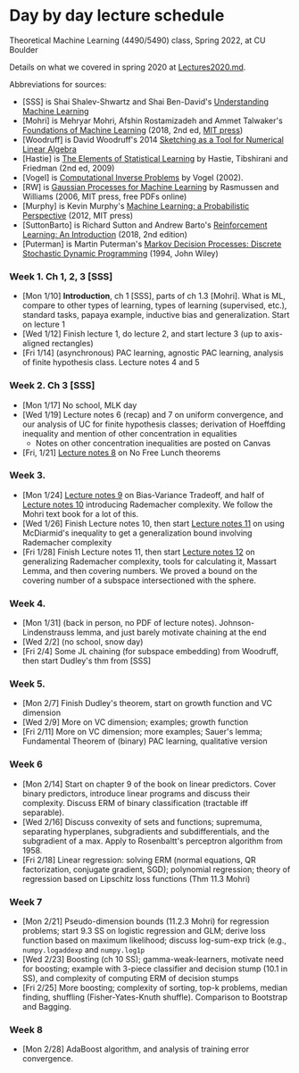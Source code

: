 # Day by day lecture schedule
Theoretical Machine Learning (4490/5490) class, Spring 2022, at CU Boulder

Details on what we covered in spring 2020 at [Lectures2020.md](Lectures2020.md).

Abbreviations for sources:
- [SSS] is Shai Shalev-Shwartz and Shai Ben-David's [Understanding Machine Learning](https://www.cs.huji.ac.il/~shais/UnderstandingMachineLearning/)
- [Mohri] is Mehryar Mohri, Afshin Rostamizadeh and Ammet Talwaker's [Foundations of Machine Learning](https://cs.nyu.edu/~mohri/mlbook/) (2018, 2nd ed, [MIT press](https://cs.nyu.edu/~mohri/mlbook/))
- [Woodruff] is David Woodruff's 2014 [Sketching as a Tool for Numerical Linear Algebra](http://dx.doi.org/10.1561/0400000060)
- [Hastie] is [The Elements of
Statistical Learning](https://web.stanford.edu/~hastie/ElemStatLearn/) by Hastie, Tibshirani and Friedman (2nd ed, 2009)
- [Vogel] is [Computational Inverse Problems](https://epubs.siam.org/doi/book/10.1137/1.9780898717570) by Vogel (2002).
- [RW] is [Gaussian Processes for Machine Learning](http://www.gaussianprocess.org/gpml/) by Rasmussen and Williams (2006, MIT press, free PDFs online)
- [Murphy] is Kevin Murphy's [Machine Learning: a Probabilistic Perspective](https://www.cs.ubc.ca/~murphyk/MLbook/) (2012, MIT press)
- [SuttonBarto] is Richard Sutton and Andrew Barto's [Reinforcement Learning: An Introduction](http://incompleteideas.net/book/the-book-2nd.html) (2018, 2nd edition)
- [Puterman] is Martin Puterman's [Markov Decision Processes: Discrete Stochastic Dynamic Programming](https://dl.acm.org/doi/book/10.5555/528623) (1994, John Wiley)



### Week 1.  Ch 1, 2, 3 [SSS]
- [Mon 1/10] **Introduction**, ch 1 [SSS], parts of ch 1.3 [Mohri]. What is ML, compare to other types of learning, types of learning (supervised, etc.), standard tasks, papaya example, inductive bias and generalization. Start on lecture 1
- [Wed 1/12] Finish lecture 1, do lecture 2, and start lecture 3 (up to axis-aligned rectangles)
- [Fri 1/14] (asynchronous) PAC learning, agnostic PAC learning, analysis of finite hypothesis class. Lecture notes 4 and 5

### Week 2. Ch 3 [SSS]
- [Mon 1/17] No school, MLK day
- [Wed 1/19] Lecture notes 6 (recap) and 7 on uniform convergence, and our analysis of UC for finite hypothesis classes; derivation of Hoeffding inequality and mention of other concentration in equalities
  - Notes on other concentration inequalities are posted on Canvas
- [Fri, 1/21] [Lecture notes 8](Notes/8_NoFreeLunches.pdf) on No Free Lunch theorems

### Week 3.
- [Mon 1/24] [Lecture notes 9](Notes/9_BiasVarianceTradeoff.pdf) on Bias-Variance Tradeoff, and half of [Lecture notes 10](Notes/10_Intro_RademacherComplexity.pdf) introducing Rademacher complexity. We follow the Mohri text book for a lot of this.
- [Wed 1/26] Finish Lecture notes 10, then start [Lecture notes 11](11_RademacherComplexity_GeneralizationBound.pdf) on using McDiarmid's inequality to get a generalization bound involving Rademacher complexity
- [Fri 1/28] Finish Lecture notes 11, then start [Lecture notes 12](12_RademacherComplexitySet_CoveringNumbers.pdf) on generalizing Rademacher complexity, tools for calculating it, Massart Lemma, and then covering numbers. We proved a bound on the covering number of a subspace intersectioned with the sphere.

### Week 4.
- [Mon 1/31] (back in person, no PDF of lecture notes). Johnson-Lindenstrauss lemma, and just barely motivate chaining at the end
- [Wed 2/2] (no school, snow day)
- [Fri 2/4] Some JL chaining (for subspace embedding) from Woodruff, then start Dudley's thm from [SSS]

### Week 5.
- [Mon 2/7] Finish Dudley's theorem, start on growth function and VC dimension
- [Wed 2/9] More on VC dimension; examples; growth function
- [Fri 2/11] More on VC dimension; more examples; Sauer's lemma; Fundamental Theorem of (binary) PAC learning, qualitative version

### Week 6
- [Mon 2/14] Start on chapter 9 of the book on linear predictors. Cover binary predictors, introduce linear programs and discuss their complexity. Discuss ERM of binary classification (tractable iff separable).
- [Wed 2/16] Discuss convexity of sets and functions; supremuma, separating hyperplanes, subgradients and subdifferentials, and the subgradient of a max. Apply to Rosenbaltt's perceptron algorithm from 1958.
- [Fri 2/18] Linear regression: solving ERM (normal equations, QR factorization, conjugate gradient, SGD); polynomial regression; theory of regression based on Lipschitz loss functions (Thm 11.3 Mohri) 

### Week 7
- [Mon 2/21] Pseudo-dimension bounds (11.2.3 Mohri) for regression problems; start 9.3 SS on logistic regression and GLM; derive loss function based on maximum likelihood; discuss log-sum-exp trick (e.g., `numpy.logaddexp` and `numpy.log1p`
- [Wed 2/23] Boosting (ch 10 SS); gamma-weak-learners, motivate need for boosting; example with 3-piece classifier and decision stump (10.1 in SS), and complexity of computing ERM of decision stumps
- [Fri 2/25] More boosting; complexity of sorting, top-k problems, median finding, shuffling (Fisher-Yates-Knuth shuffle). Comparison to Bootstrap and Bagging.

### Week 8
- [Mon 2/28] AdaBoost algorithm, and analysis of training error convergence.
